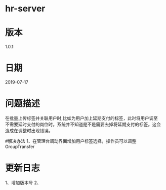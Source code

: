# hr-server

# 版本
1.0.1

# 日期
 2019-07-17

# 问题描述
 在批量上传标签并关联用户时,比如为用户加上延期支付的标签，此时将用户调至不需要延时支付的岗位时，系统并不知道是不是需要去掉将延期支付的标签。这会造成在调整时出现错误。

 #解决办法
 1、在管理台调动界面增加用户标签选择，操作员可以调整
GroupTransfer

# 更新日志
1、增加版本号
2、